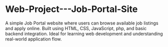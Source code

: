 # Web-Project---Job-Portal-Site
A simple Job Portal website where users can browse available job listings and apply online. Built using HTML, CSS, JavaScript, php, and basic backend integration. Ideal for learning web development and understanding real-world application flow.
